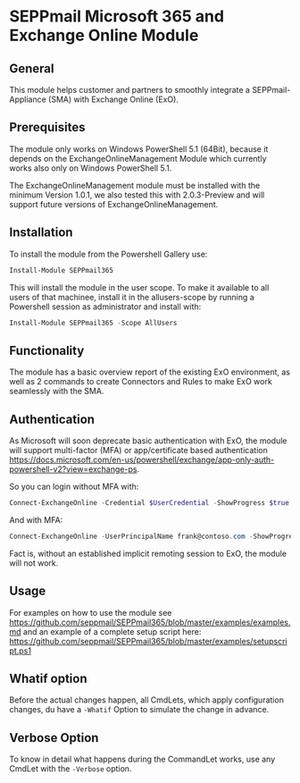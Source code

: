 # SEPPmail Microsoft 365 and Exchange Online Module

## General

This module helps customer and partners to smoothly integrate a SEPPmail-Appliance (SMA) with Exchange Online (ExO).

## Prerequisites

The module only works on Windows PowerShell 5.1 (64Bit), because it depends on the ExchangeOnlineManagement Module which currently works also only on Windows PowerShell 5.1.

The ExchangeOnlineManagement module must be installed with the minimum Version 1.0.1, we also tested this with 2.0.3-Preview and will support future versions of ExchangeOnlineManagement.

## Installation

To install the module from the Powershell Gallery use:

```powershell
Install-Module SEPPmail365
```

This will install the module in the user scope. To make it available to all users of that machinee, install it in the allusers-scope by running a Powershell session as administrator and install with:

```powershell
Install-Module SEPPmail365 -Scope AllUsers
```

## Functionality

The module has a basic overview report of the existing ExO environment, as well as 2 commands to create Connectors and Rules to make ExO work seamlessly with the SMA.

## Authentication

As Microsoft will soon deprecate basic authentication with ExO, the module will support multi-factor (MFA) or app/certificate based authentication <https://docs.microsoft.com/en-us/powershell/exchange/app-only-auth-powershell-v2?view=exchange-ps>.

So you can login without MFA with:

```powershell
Connect-ExchangeOnline -Credential $UserCredential -ShowProgress $true
```

And with MFA:

```powershell
Connect-ExchangeOnline -UserPrincipalName frank@contoso.com -ShowProgress $true
```

Fact is, without an established implicit remoting session to ExO, the module will not work.

## Usage

For examples on how to use the module see <https://github.com/seppmail/SEPPmail365/blob/master/examples/examples.md> and an example of a complete setup script here: <https://github.com/seppmail/SEPPmail365/blob/master/examples/setupscript.ps1>

## Whatif option

Before the actual changes happen, all CmdLets, which apply configuration changes, du have a `-Whatif` Option to simulate the change in advance.

## Verbose Option

To know in detail what happens during the CommandLet works, use any CmdLet with the `-Verbose` option.
